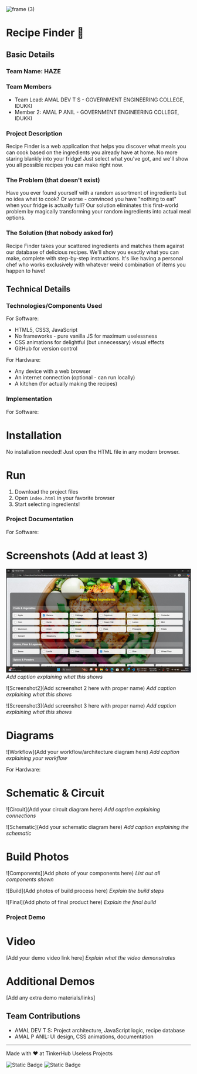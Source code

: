 <img width="3188" height="1202" alt="frame (3)" src="https://github.com/user-attachments/assets/517ad8e9-ad22-457d-9538-a9e62d137cd7" />


# Recipe Finder 🍳


## Basic Details
### Team Name: HAZE


### Team Members
- Team Lead: AMAL DEV T S - GOVERNMENT ENGINEERING COLLEGE, IDUKKI
- Member 2: AMAL P ANIL - GOVERNMENT ENGINEERING COLLEGE, IDUKKI


### Project Description
Recipe Finder is a web application that helps you discover what meals you can cook based on the ingredients you already have at home. No more staring blankly into your fridge! Just select what you've got, and we'll show you all possible recipes you can make right now.

### The Problem (that doesn't exist)
Have you ever found yourself with a random assortment of ingredients but no idea what to cook? Or worse - convinced you have "nothing to eat" when your fridge is actually full? Our solution eliminates this first-world problem by magically transforming your random ingredients into actual meal options.


### The Solution (that nobody asked for)
Recipe Finder takes your scattered ingredients and matches them against our database of delicious recipes. We'll show you exactly what you can make, complete with step-by-step instructions. It's like having a personal chef who works exclusively with whatever weird combination of items you happen to have!

## Technical Details
### Technologies/Components Used
For Software:
- HTML5, CSS3, JavaScript
- No frameworks - pure vanilla JS for maximum uselessness
- CSS animations for delightful (but unnecessary) visual effects
- GitHub for version control

For Hardware:
- Any device with a web browser
- An internet connection (optional - can run locally)
- A kitchen (for actually making the recipes)

### Implementation
For Software:
# Installation
No installation needed! Just open the HTML file in any modern browser.

# Run
1. Download the project files
2. Open `index.html` in your favorite browser
3. Start selecting ingredients!

### Project Documentation
For Software:

# Screenshots (Add at least 3)
![Screenshot1](img1.png)
*Add caption explaining what this shows*

![Screenshot2](Add screenshot 2 here with proper name)
*Add caption explaining what this shows*

![Screenshot3](Add screenshot 3 here with proper name)
*Add caption explaining what this shows*

# Diagrams
![Workflow](Add your workflow/architecture diagram here)
*Add caption explaining your workflow*

For Hardware:

# Schematic & Circuit
![Circuit](Add your circuit diagram here)
*Add caption explaining connections*

![Schematic](Add your schematic diagram here)
*Add caption explaining the schematic*

# Build Photos
![Components](Add photo of your components here)
*List out all components shown*

![Build](Add photos of build process here)
*Explain the build steps*

![Final](Add photo of final product here)
*Explain the final build*

### Project Demo
# Video
[Add your demo video link here]
*Explain what the video demonstrates*

# Additional Demos
[Add any extra demo materials/links]

## Team Contributions
- AMAL DEV T S: Project architecture, JavaScript logic, recipe database
- AMAL P ANIL: UI design, CSS animations, documentation
---
Made with ❤️ at TinkerHub Useless Projects 

![Static Badge](https://img.shields.io/badge/TinkerHub-24?color=%23000000&link=https%3A%2F%2Fwww.tinkerhub.org%2F)
![Static Badge](https://img.shields.io/badge/UselessProjects--25-25?link=https%3A%2F%2Fwww.tinkerhub.org%2Fevents%2FQ2Q1TQKX6Q%2FUseless%2520Projects)



